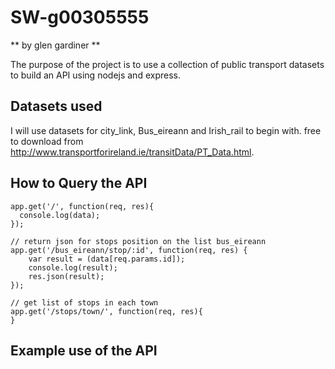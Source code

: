 

# SW-g00305555


** by glen gardiner **


The purpose of the project is to use a collection of public transport datasets to build an API using 
nodejs and express.


## Datasets used
I will use datasets for city_link, Bus_eireann and Irish_rail to begin with.
free to download from http://www.transportforireland.ie/transitData/PT_Data.html.


## How to Query the API
```
app.get('/', function(req, res){
  console.log(data);
});
```

```
// return json for stops position on the list bus_eireann
app.get('/bus_eireann/stop/:id', function(req, res) {
	var result = (data[req.params.id]);
	console.log(result);
  	res.json(result);
});
```

```
// get list of stops in each town
app.get('/stops/town/', function(req, res){
}
```

## Example use of the API

